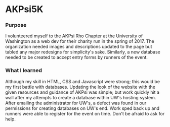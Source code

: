 # AKPsi5K

### Purpose
<p>
I volunteered myself to the AKPsi Rho Chapter at the University of Washington as a web dev for their charity run in the spring of 2017. The organization needed images and descriptions updated to the page but tabled any major redesigns for simplicity's sake. Similarly, a new database needed to be created to accept entry forms by runners of the event.
<br>
</p>

### What I learned
<p>
Although my skill in HTML, CSS and Javascript were strong; this would be my first battle with databases. Updating the look of the website with the given resources and guidance of AKPsi was simple; but work quickly hit a wall after my attempts to create a database within UW's hosting system. After emailing the administrator for UW's, a defect was found in our permissions for creating databases on UW's end. Work sped back up and runners were able to register for the event on time. Don't be afraid to ask for help.
</p>

